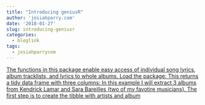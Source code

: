 ```yaml
---
title: "Introducing geniusR"
author: 'josiahparry.com'
date: '2018-01-27'
slug: introducing-geniusr
categories:
  - bloglink
tags:
  - josiahparrycom
---
```


[The functions in this package enable easy access of individual song lyrics, album tracklists, and lyrics to whole albums. Load the package: This returns a tidy data frame with three columns: In this example I will extract 3 albums from Kendrick Lamar and Sara Bareilles (two of my favotire musicians). The first step is to create the tibble with artists and album<i class="fas fa-external-link-alt"></i>](http://josiahparry.com/post/introducing-geniusr/)

